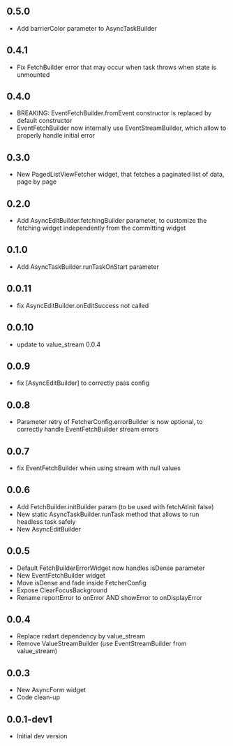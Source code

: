 ## 0.5.0
* Add barrierColor parameter to AsyncTaskBuilder

## 0.4.1
* Fix FetchBuilder error that may occur when task throws when state is unmounted

## 0.4.0
* BREAKING: EventFetchBuilder.fromEvent constructor is replaced by default constructor
* EventFetchBuilder now internally use EventStreamBuilder, which allow to properly handle initial error

## 0.3.0
* New PagedListViewFetcher widget, that fetches a paginated list of data, page by page

## 0.2.0
* Add AsyncEditBuilder.fetchingBuilder parameter, to customize the fetching widget independently from the committing widget

## 0.1.0
* Add AsyncTaskBuilder.runTaskOnStart parameter

## 0.0.11
* fix AsyncEditBuilder.onEditSuccess not called

## 0.0.10
* update to value_stream 0.0.4

## 0.0.9
* fix [AsyncEditBuilder] to correctly pass config

## 0.0.8
* Parameter retry of FetcherConfig.errorBuilder is now optional, to correctly handle EventFetchBuilder stream errors

## 0.0.7
* fix EventFetchBuilder when using stream with null values

## 0.0.6
* Add FetchBuilder.initBuilder param (to be used with fetchAtInit false)
* New static AsyncTaskBuilder.runTask method that allows to run headless task safely
* New AsyncEditBuilder

## 0.0.5
* Default FetchBuilderErrorWidget now handles isDense parameter
* New EventFetchBuilder widget
* Move isDense and fade inside FetcherConfig
* Expose ClearFocusBackground
* Rename reportError to onError AND showError to onDisplayError

## 0.0.4
* Replace rxdart dependency by value_stream
* Remove ValueStreamBuilder (use EventStreamBuilder from value_stream)

## 0.0.3
* New AsyncForm widget
* Code clean-up

## 0.0.1-dev1
* Initial dev version
